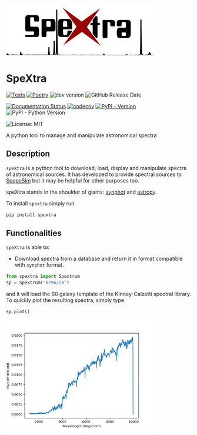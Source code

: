 <img src="https://raw.githubusercontent.com/AstarVienna/spextra/main/docs/_static/images/speXtra_logo.png" width="400pt">

# SpeXtra

[![Tests](https://github.com/AstarVienna/speXtra/actions/workflows/tests.yml/badge.svg)](https://github.com/AstarVienna/speXtra/actions/workflows/tests.yml)
[![Poetry](https://img.shields.io/endpoint?url=https://python-poetry.org/badge/v0.json)](https://python-poetry.org/)
![dev version](https://img.shields.io/badge/dynamic/toml?url=https%3A%2F%2Fraw.githubusercontent.com%2FAstarVienna%2FspeXtra%2Fmain%2Fpyproject.toml&query=%24.project.version&label=dev%20version&color=teal)
![GitHub Release Date](https://img.shields.io/github/release-date/AstarVienna/speXtra)

[![Documentation Status](https://readthedocs.org/projects/spextra/badge/?version=latest)](https://speXtra.readthedocs.io/en/latest)
[![codecov](https://codecov.io/gh/AstarVienna/speXtra/graph/badge.svg)](https://codecov.io/gh/AstarVienna/speXtra)
[![PyPI - Version](https://img.shields.io/pypi/v/speXtra)](https://pypi.org/project/speXtra/)
![PyPI - Python Version](https://img.shields.io/pypi/pyversions/speXtra)

![License: MIT](https://img.shields.io/badge/License-MIT-yellow.svg)

A python tool to manage and manipulate astronomical spectra


## Description

``speXtra`` is a python tool to download, load, display and manipulate spectra of astronomical sources.
It has developed to provide spectral sources to [ScopeSim](https://scopesim.readthedocs.io/en/latest/) but it may be helpful for other purposes too.

speXtra stands in the shoulder of giants: [synphot](https://synphot.readthedocs.io/en/latest/) and [astropy](https://www.astropy.org/).

To install ``spextra`` simply run:

```bash
pip install spextra
```

## Functionalities

``speXtra`` is able to:

- Download spectra from a database and return it in format compatible with ``synphot`` format.

```python
from spextra import Spextrum
sp = Spextrum("kc96/s0")
```

and it will load the S0 galaxy template of the Kinney-Calzetti spectral library. To quickly
plot the resulting spectra, simply type

```python
sp.plot()
```
<img src="https://raw.githubusercontent.com/AstarVienna/spextra/main/docs/_static/images/kc96_S0.png" width="400pt">
